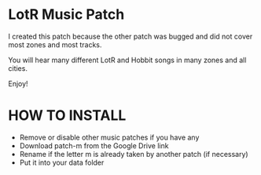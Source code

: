 # LotR Music Patch
I created this patch because the other patch was bugged and did not cover most zones and most tracks.

You will hear many different LotR and Hobbit songs in many zones and all cities.

Enjoy!

# HOW TO INSTALL
- Remove or disable other music patches if you have any
- Download patch-m from the Google Drive link
- Rename if the letter m is already taken by another patch (if necessary)
- Put it into your data folder
